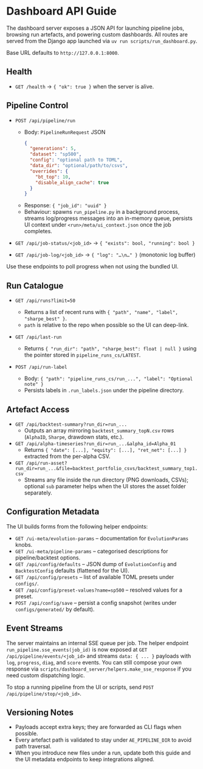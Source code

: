 # Dashboard API Guide

The dashboard server exposes a JSON API for launching pipeline jobs, browsing run artefacts, and powering custom dashboards. All routes are served from the Django app launched via `uv run scripts/run_dashboard.py`.

Base URL defaults to `http://127.0.0.1:8000`.

## Health
- `GET /health` → `{ "ok": true }` when the server is alive.

## Pipeline Control
- `POST /api/pipeline/run`
  - Body: `PipelineRunRequest` JSON
    ```json
    {
      "generations": 5,
      "dataset": "sp500",
      "config": "optional path to TOML",
      "data_dir": "optional/path/to/csvs",
      "overrides": {
        "bt_top": 10,
        "disable_align_cache": true
      }
    }
    ```
  - Response: `{ "job_id": "uuid" }`
  - Behaviour: spawns `run_pipeline.py` in a background process, streams log/progress messages into an in-memory queue, persists UI context under `<run>/meta/ui_context.json` once the job completes.

- `GET /api/job-status/<job_id>` → `{ "exists": bool, "running": bool }`
- `GET /api/job-log/<job_id>` → `{ "log": "…\n…" }` (monotonic log buffer)

Use these endpoints to poll progress when not using the bundled UI.

## Run Catalogue
- `GET /api/runs?limit=50`
  - Returns a list of recent runs with `{ "path", "name", "label", "sharpe_best" }`.
  - `path` is relative to the repo when possible so the UI can deep-link.

- `GET /api/last-run`
  - Returns `{ "run_dir": "path", "sharpe_best": float | null }` using the pointer stored in `pipeline_runs_cs/LATEST`.

- `POST /api/run-label`
  - Body: `{ "path": "pipeline_runs_cs/run_...", "label": "Optional note" }`
  - Persists labels in `.run_labels.json` under the pipeline directory.

## Artefact Access
- `GET /api/backtest-summary?run_dir=run_...`
  - Outputs an array mirroring `backtest_summary_topN.csv` rows (`AlphaID`, `Sharpe`, drawdown stats, etc.).
- `GET /api/alpha-timeseries?run_dir=run_...&alpha_id=Alpha_01`
  - Returns `{ "date": [...], "equity": [...], "ret_net": [...] }` extracted from the per-alpha CSV.
- `GET /api/run-asset?run_dir=run_...&file=backtest_portfolio_csvs/backtest_summary_top1.csv`
  - Streams any file inside the run directory (PNG downloads, CSVs); optional `sub` parameter helps when the UI stores the asset folder separately.

## Configuration Metadata
The UI builds forms from the following helper endpoints:
- `GET /ui-meta/evolution-params` – documentation for `EvolutionParams` knobs.
- `GET /ui-meta/pipeline-params` – categorised descriptions for pipeline/backtest options.
- `GET /api/config/defaults` – JSON dump of `EvolutionConfig` and `BacktestConfig` defaults (flattened for the UI).
- `GET /api/config/presets` – list of available TOML presets under `configs/`.
- `GET /api/config/preset-values?name=sp500` – resolved values for a preset.
- `POST /api/config/save` – persist a config snapshot (writes under `configs/generated/` by default).

## Event Streams
The server maintains an internal SSE queue per job. The helper endpoint `run_pipeline.sse_events(job_id)` is now exposed at `GET /api/pipeline/events/<job_id>` and streams `data: { ... }` payloads with `log`, `progress`, `diag`, and `score` events. You can still compose your own response via `scripts/dashboard_server/helpers.make_sse_response` if you need custom dispatching logic.

To stop a running pipeline from the UI or scripts, send `POST /api/pipeline/stop/<job_id>`.

## Versioning Notes
- Payloads accept extra keys; they are forwarded as CLI flags when possible.
- Every artefact path is validated to stay under `AE_PIPELINE_DIR` to avoid path traversal.
- When you introduce new files under a run, update both this guide and the UI metadata endpoints to keep integrations aligned.
